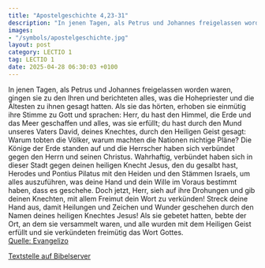 ```yaml
---
title: "Apostelgeschichte 4,23-31"
description: "In jenen Tagen, als Petrus und Johannes freigelassen worden waren, gingen sie zu den Ihren und berichteten alles, was die Hohepriester und die Ältesten zu ihnen gesagt hatten. Als sie das hörten, erhoben sie einmütig ihre Stimme zu Gott und sprachen: Herr, du hast den Himmel, die...."
images:
- "/symbols/apostelgeschichte.jpg"
layout: post
category: LECTIO 1
tag: LECTIO 1
date: 2025-04-28 06:30:03 +0100
---
```

In jenen Tagen, als Petrus und Johannes freigelassen worden waren, gingen sie zu den Ihren und berichteten alles, was die Hohepriester und die Ältesten zu ihnen gesagt hatten.
Als sie das hörten, erhoben sie einmütig ihre Stimme zu Gott und sprachen: Herr, du hast den Himmel, die Erde und das Meer geschaffen und alles, was sie erfüllt;
du hast durch den Mund unseres Vaters David, deines Knechtes, durch den Heiligen Geist gesagt: Warum tobten die Völker, warum machten die Nationen nichtige Pläne?
Die Könige der Erde standen auf und die Herrscher haben sich verbündet gegen den Herrn und seinen Christus.<!--more-->
Wahrhaftig, verbündet haben sich in dieser Stadt gegen deinen heiligen Knecht Jesus, den du gesalbt hast, Herodes und Pontius Pilatus mit den Heiden und den Stämmen Israels,
um alles auszuführen, was deine Hand und dein Wille im Voraus bestimmt haben, dass es geschehe.
Doch jetzt, Herr, sieh auf ihre Drohungen und gib deinen Knechten, mit allem Freimut dein Wort zu verkünden!
Streck deine Hand aus, damit Heilungen und Zeichen und Wunder geschehen durch den Namen deines heiligen Knechtes Jesus!
Als sie gebetet hatten, bebte der Ort, an dem sie versammelt waren, und alle wurden mit dem Heiligen Geist erfüllt und sie verkündeten freimütig das Wort Gottes.<br>
[Quelle: Evangelizo](https://evangeliumtagfuertag.org/DE/gospel)

[Textstelle auf Bibelserver](https://www.bibleserver.com/EU/Apostelgeschichte4,23-31)
